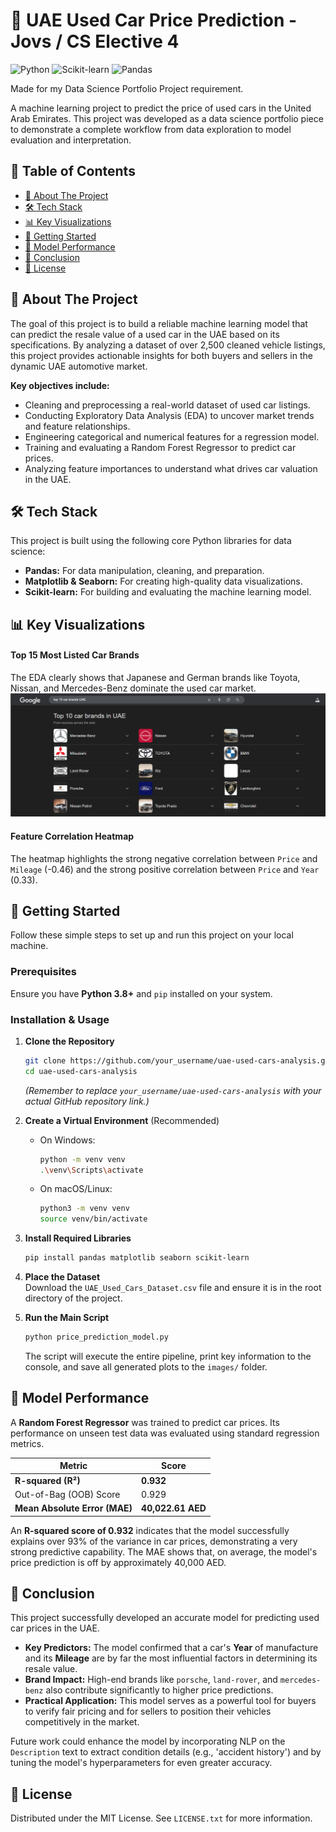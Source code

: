 # 🚗 UAE Used Car Price Prediction  - Jovs / CS Elective 4

![Python](https://img.shields.io/badge/Python-3.9%2B-blue?style=for-the-badge&logo=python)
![Scikit-learn](https://img.shields.io/badge/scikit--learn-1.x-orange?style=for-the-badge&logo=scikitlearn)
![Pandas](https://img.shields.io/badge/Pandas-2.x-yellow?style=for-the-badge&logo=pandas)

Made for my Data Science Portfolio Project requirement.

A machine learning project to predict the price of used cars in the United Arab Emirates. This project was developed as a data science portfolio piece to demonstrate a complete workflow from data exploration to model evaluation and interpretation.


## 📖 Table of Contents

- [🎯 About The Project](#-about-the-project)
- [🛠️ Tech Stack](#️-tech-stack)
- [📊 Key Visualizations](#-key-visualizations)
- [🚀 Getting Started](#-getting-started)
- [🤖 Model Performance](#-model-performance)
- [🏁 Conclusion](#-conclusion)
- [📝 License](#-license)

## 🎯 About The Project

The goal of this project is to build a reliable machine learning model that can predict the resale value of a used car in the UAE based on its specifications. By analyzing a dataset of over 2,500 cleaned vehicle listings, this project provides actionable insights for both buyers and sellers in the dynamic UAE automotive market.

**Key objectives include:**
-   Cleaning and preprocessing a real-world dataset of used car listings.
-   Conducting Exploratory Data Analysis (EDA) to uncover market trends and feature relationships.
-   Engineering categorical and numerical features for a regression model.
-   Training and evaluating a Random Forest Regressor to predict car prices.
-   Analyzing feature importances to understand what drives car valuation in the UAE.

## 🛠️ Tech Stack

This project is built using the following core Python libraries for data science:
*   **Pandas:** For data manipulation, cleaning, and preparation.
*   **Matplotlib & Seaborn:** For creating high-quality data visualizations.
*   **Scikit-learn:** For building and evaluating the machine learning model.

## 📊 Key Visualizations

#### Top 15 Most Listed Car Brands
The EDA clearly shows that Japanese and German brands like Toyota, Nissan, and Mercedes-Benz dominate the used car market.
![Top Brands](images/top_15_brands.png)

#### Feature Correlation Heatmap
The heatmap highlights the strong negative correlation between `Price` and `Mileage` (-0.46) and the strong positive correlation between `Price` and `Year` (0.33).


## 🚀 Getting Started

Follow these simple steps to set up and run this project on your local machine.

### Prerequisites
Ensure you have **Python 3.8+** and `pip` installed on your system.

### Installation & Usage

1.  **Clone the Repository**
    ```sh
    git clone https://github.com/your_username/uae-used-cars-analysis.git
    cd uae-used-cars-analysis
    ```
    *(Remember to replace `your_username/uae-used-cars-analysis` with your actual GitHub repository link.)*

2.  **Create a Virtual Environment** (Recommended)
    *   On Windows:
        ```sh
        python -m venv venv
        .\venv\Scripts\activate
        ```
    *   On macOS/Linux:
        ```sh
        python3 -m venv venv
        source venv/bin/activate
        ```

3.  **Install Required Libraries**
    ```sh
    pip install pandas matplotlib seaborn scikit-learn
    ```

4.  **Place the Dataset**
    <br>Download the `UAE_Used_Cars_Dataset.csv` file and ensure it is in the root directory of the project.

5.  **Run the Main Script**
    ```sh
    python price_prediction_model.py
    ```
    The script will execute the entire pipeline, print key information to the console, and save all generated plots to the `images/` folder.

## 🤖 Model Performance

A **Random Forest Regressor** was trained to predict car prices. Its performance on unseen test data was evaluated using standard regression metrics.

| Metric                      | Score              |
| --------------------------- | ------------------ |
| **R-squared (R²)**          | **0.932**          |
| Out-of-Bag (OOB) Score      | 0.929              |
| **Mean Absolute Error (MAE)** | **40,022.61 AED**  |

An **R-squared score of 0.932** indicates that the model successfully explains over 93% of the variance in car prices, demonstrating a very strong predictive capability. The MAE shows that, on average, the model's price prediction is off by approximately 40,000 AED.

## 🏁 Conclusion

This project successfully developed an accurate model for predicting used car prices in the UAE.

-   **Key Predictors:** The model confirmed that a car's **Year** of manufacture and its **Mileage** are by far the most influential factors in determining its resale value.
-   **Brand Impact:** High-end brands like `porsche`, `land-rover`, and `mercedes-benz` also contribute significantly to higher price predictions.
-   **Practical Application:** This model serves as a powerful tool for buyers to verify fair pricing and for sellers to position their vehicles competitively in the market.

Future work could enhance the model by incorporating NLP on the `Description` text to extract condition details (e.g., 'accident history') and by tuning the model's hyperparameters for even greater accuracy.

## 📝 License

Distributed under the MIT License. See `LICENSE.txt` for more information.

